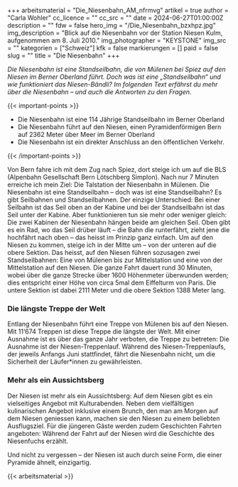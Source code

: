 +++
arbeitsmaterial = "Die_Niesenbahn_AM_nfrmvg"
artikel = true
author = "Carla Wohler"
cc_licence = ""
cc_src = ""
date = 2024-06-27T01:00:00Z
description = ""
fdw = false
hero_img = "/Die_Niesenbahn_bzxhpz.jpg"
img_description = "Blick auf die Niesenbahn vor der Station Niesen Kulm, aufgenommen am 8. Juli 2010."
img_photographer = "KEYSTONE"
img_src = ""
kategorien = ["Schweiz"]
kfk = false
markierungen = []
paid = false
slug = ""
title = "Die Niesenbahn"
+++

_Die Niesenbahn ist eine Standseilbahn, die von Mülenen bei Spiez auf den Niesen im Berner Oberland führt. Doch was ist eine „Standseilbahn“ und wie funktioniert das Niesen-Bändli? Im folgenden Text erfährst du mehr über die Niesenbahn – und auch die Antworten zu den Fragen._

{{< important-points >}}

<ul>

<li>Die Niesenbahn ist eine 114 Jährige Standseilbahn im Berner Oberland</li>

<li>Die Niesenbahn führt auf den Niesen, einen Pyramidenförmigen Bern auf 2362 Meter über Meer im Berner Oberland</li>

<li>Die Niesenbahn ist ein direkter Anschluss an den öffentlichen Verkehr.</li>

</ul>

{{< /important-points >}}

Von Bern fahre ich mit dem Zug nach Spiez, dort steige ich um auf die BLS (Alpenbahn Gesellschaft Bern Lötschberg Simplon). Nach nur 7 Minuten erreiche ich mein Ziel: Die Talstation der Niesenbahn in Mülenen. Die Niesenbahn ist eine Standseilbahn – doch was ist eine Standseilbahn? Es gibt Seilbahnen und Standseilbahnen. Der einzige Unterschied: Bei einer Seilbahn ist das Seil oben an der Kabine und bei der Standseilbahn ist das Seil unter der Kabine. Aber funktionieren tun sie mehr oder weniger gleich: Die zwei Kabinen der Niesenbahn hängen beide am gleichen Seil. Oben gibt es ein Rad, wo das Seil drüber läuft – die Bahn die runterfährt, zieht jene die hochfährt nach oben – das heisst im Prinzip ganz einfach.
Um auf den Niesen zu kommen, steige ich in der Mitte um – von der unteren auf die obere Sektion. Das heisst, auf den Niesen führen sozusagen zwei Standseilbahnen: Eine von Mülenen bis zur Mittelstation und eine von der Mittelstation auf den Niesen.
Die ganze Fahrt dauert rund 30 Minuten, wobei über die ganze Strecke über 1600 Höhenmeter überwunden werden; dies entspricht einer Höhe von circa 5mal dem Eiffelturm von Paris. Die untere Sektion ist dabei 2111 Meter und die obere Sektion 1388 Meter lang.

### Die längste Treppe der Welt

Entlang der Niesenbahn führt eine Treppe von Mülenen bis auf den Niesen. Mit 11‘674 Treppen ist diese Treppe die längste der Welt. Mit einer Ausnahme ist es über das ganze Jahr verboten, die Treppe zu betreten: Die Ausnahme ist der Niesen-Treppenlauf.
Während des Niesen-Treppenlaufs, der jeweils Anfangs Juni stattfindet, fährt die Niesenbahn nicht, um die Sicherheit der Läufer*innen zu gewährleisten.

### Mehr als ein Aussichtsberg

Der Niesen ist mehr als ein Aussichtsberg: Auf dem Niesen gibt es ein vielseitiges Angebot mit Kulturabenden. Neben dem vielfältigen kulinarischen Angebot inklusive einem Brunch, den man am Morgen auf dem Niesen geniessen kann, machen sie den Niesen zu einem beliebten Ausflugsziel. Für die jüngeren Gäste werden zudem Geschichten Fahrten angeboten: Während der Fahrt auf der Niesen wird die Geschichte des Niesenfuchs erzählt.

Und nicht zu vergessen – der Niesen ist auch durch seine Form, die einer Pyramide ähnelt, einzigartig.

{{< arbeitsmaterial >}}

